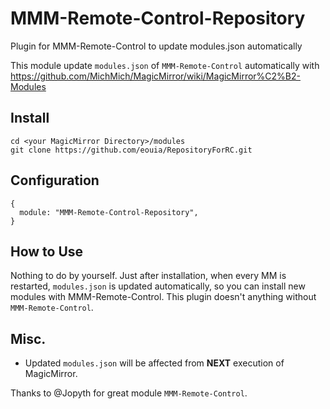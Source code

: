 # MMM-Remote-Control-Repository
Plugin for MMM-Remote-Control to update modules.json automatically

This module update `modules.json` of `MMM-Remote-Control` automatically with https://github.com/MichMich/MagicMirror/wiki/MagicMirror%C2%B2-Modules

## Install
```
cd <your MagicMirror Directory>/modules
git clone https://github.com/eouia/RepositoryForRC.git
```

## Configuration
```
{
  module: "MMM-Remote-Control-Repository",
}
```

## How to Use
Nothing to do by yourself. Just after installation, when every MM is restarted, `modules.json` is updated automatically, so you can install new modules with MMM-Remote-Control.
This plugin doesn't anything without `MMM-Remote-Control`.

## Misc.
- Updated `modules.json` will be affected from **NEXT** execution of MagicMirror.

Thanks to @Jopyth for great module `MMM-Remote-Control`.
